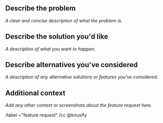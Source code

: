 <!-- Note: these are just suggestions for how to write the feature request; you don't have to include every point. -->

## Describe the problem

*A clear and concise description of what the problem is.*

## Describe the solution you'd like

*A description of what you want to happen.*

## Describe alternatives you've considered

*A description of any alternative solutions or features you've considered.*

## Additional context

*Add any other context or screenshots about the feature request here.*

/label ~"feature request"
/cc @knuxify

